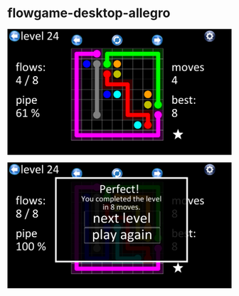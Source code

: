 # flowgame-desktop-allegro
![Image 1](https://github.com/gndzram/flowgame-desktop-allegro/blob/master/unnamed0.png?raw=true)

![Image 2](https://github.com/gndzram/flowgame-desktop-allegro/blob/master/unnamed1.png?raw=true)
